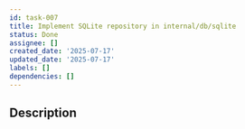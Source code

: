```yaml
---
id: task-007
title: Implement SQLite repository in internal/db/sqlite
status: Done
assignee: []
created_date: '2025-07-17'
updated_date: '2025-07-17'
labels: []
dependencies: []
---
```


## Description
